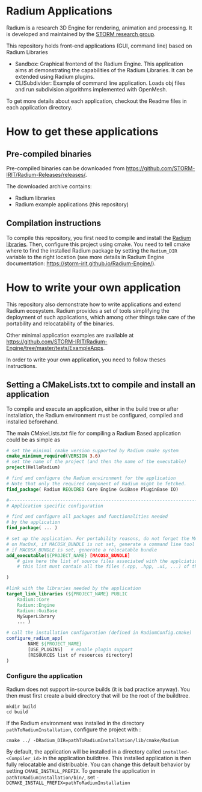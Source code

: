 # Radium Applications
Radium is a research 3D Engine for rendering, animation and processing.
It is developed and maintained by the [STORM research group](https://www.irit.fr/STORM/site/).

This repository holds front-end applications (GUI, command line) based on Radium Libraries
 - Sandbox: Graphical frontend of the Radium Engine. This application aims at demonstrating the capabilities of the Radium Libraries. It can be extended using Radium plugins.
 - CLISubdivider: Example of command line application. Loads obj files and run subdivision algorithms implemented with OpenMesh.
 
To get more details about each application, checkout the Readme files in each application directory.

# How to get these applications
## Pre-compiled binaries
Pre-compiled binaries can be downloaded from https://github.com/STORM-IRIT/Radium-Releases/releases/.

The downloaded archive contains:
 - Radium libraries
 - Radium example applications (this repository)

## Compilation instructions
To compile this repository, you first need to compile and install the [Radium libraries](https://github.com/STORM-IRIT/Radium-Engine).
Then, configure this project using cmake. 
You need to tell cmake where to find the installed Radium package by setting the `Radium_DIR` variable to the right location (see more details in Radium Engine documentation: https://storm-irit.github.io/Radium-Engine/).


# How to write your own application
This repository also demonstrate how to write applications and extend Radium ecosystem.
Radium provides a set of tools simplifying the deployment of such applications,
which among other things take care of the portability and relocatability of the
binaries.

Other minimal application examples are available at https://github.com/STORM-IRIT/Radium-Engine/tree/master/tests/ExampleApps.

In order to write your own application, you need to follow theses instructions.


## Setting a CMakeLists.txt to compile and install an application
To compile and execute an application, either in the build tree
or after installation, the Radium environment must be configured,
compiled and installed beforehand.

The main CMakeLists.txt file for compiling a Radium Based application
could be as simple as
```cmake
# set the minimal cmake version supported by Radium cmake system
cmake_minimum_required(VERSION 3.6)
# set the name of the project (and then the name of the executable)
project(HelloRadium)

# find and configure the Radium environment for the application
# Note that only the required component of Radium might be fetched.
find_package( Radium REQUIRED Core Engine GuiBase PluginBase IO)

#------------------------------------------------------------------------------
# Application specific configuration

# find and configure all packages and functionalities needed
# by the application
find_package( ... )

# set up the application. For portability reasons, do not forget the MACOSX_BUNDLE
# on MacOsX, if MACOSX_BUNDLE is not set, generate a command line tool
# if MACOSX_BUNDLE is set, generate a relocatable bundle
add_executable(${PROJECT_NAME} [MACOSX_BUNDLE]
    # give here the list of source files associated with the applciation
    # this list must contain all the files (.cpp, .hpp, .ui, ...) of the application

)

#link with the libraries needed by the application
target_link_libraries (${PROJECT_NAME} PUBLIC
    Radium::Core
    Radium::Engine
    Radium::GuiBase
    MySuperLibrary
    ... )

# call the installation configuration (defined in RadiumConfig.cmake)
configure_radium_app(
        NAME ${PROJECT_NAME}
        [USE_PLUGINS]   # enable plugin support
        [RESOURCES list of resources directory]
)
```

### Configure the application
Radium does not support in-source builds (it is bad practice anyway).
You then must first create a buid directory that will be the root of the buildtree.

    mkdir build
    cd build

If the Radium environment was installed in the directory `pathToRadiumInstallation`,
configure the project with :

    cmake ../ -DRadium_DIR=pathToRadiumInstallation/lib/cmake/Radium


By default, the application will be installed in a directory
called `installed-<Compiler_id>` in the application buildtree. This installed
application is then fully relocatable and distribuable.
You can change this default behavior by setting `CMAKE_INSTALL_PREFIX`. To generate
the application in `pathToRadiumInstallation/bin/`, set `-DCMAKE_INSTALL_PREFIX=pathToRadiumInstallation`
